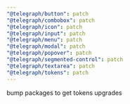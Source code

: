 ```yaml
---
"@telegraph/button": patch
"@telegraph/combobox": patch
"@telegraph/icon": patch
"@telegraph/input": patch
"@telegraph/menu": patch
"@telegraph/modal": patch
"@telegraph/popover": patch
"@telegraph/segmented-control": patch
"@telegraph/textarea": patch
"@telegraph/tokens": patch
---
```


bump packages to get tokens upgrades
